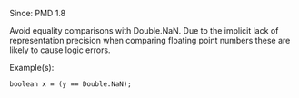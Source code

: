 Since: PMD 1.8

Avoid equality comparisons with Double.NaN. Due to the implicit lack of representation
precision when comparing floating point numbers these are likely to cause logic errors.

Example(s):
```
boolean x = (y == Double.NaN);
```
